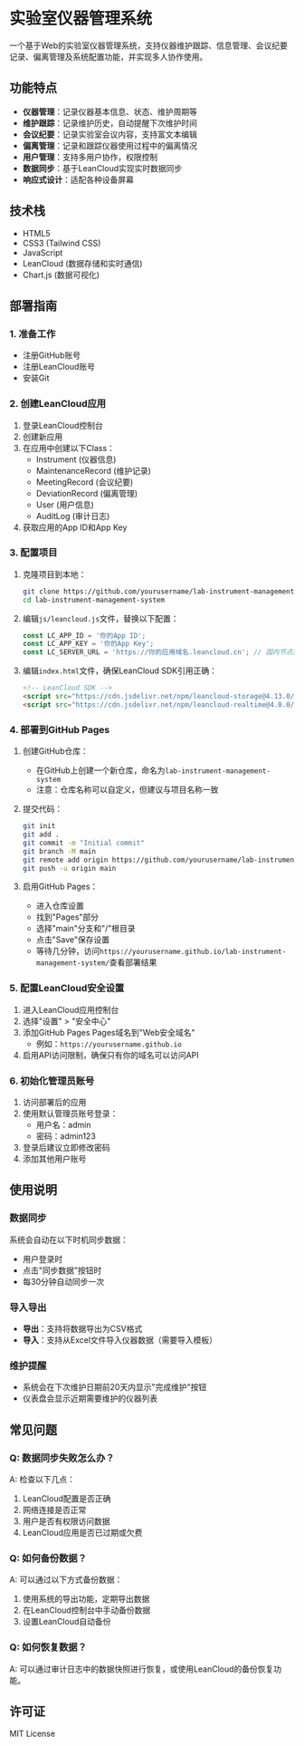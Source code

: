 # 实验室仪器管理系统

一个基于Web的实验室仪器管理系统，支持仪器维护跟踪、信息管理、会议纪要记录、偏离管理及系统配置功能，并实现多人协作使用。

## 功能特点

- **仪器管理**：记录仪器基本信息、状态、维护周期等
- **维护跟踪**：记录维护历史，自动提醒下次维护时间
- **会议纪要**：记录实验室会议内容，支持富文本编辑
- **偏离管理**：记录和跟踪仪器使用过程中的偏离情况
- **用户管理**：支持多用户协作，权限控制
- **数据同步**：基于LeanCloud实现实时数据同步
- **响应式设计**：适配各种设备屏幕

## 技术栈

- HTML5
- CSS3 (Tailwind CSS)
- JavaScript
- LeanCloud (数据存储和实时通信)
- Chart.js (数据可视化)

## 部署指南

### 1. 准备工作

- 注册GitHub账号
- 注册LeanCloud账号
- 安装Git

### 2. 创建LeanCloud应用

1. 登录LeanCloud控制台
2. 创建新应用
3. 在应用中创建以下Class：
   - Instrument (仪器信息)
   - MaintenanceRecord (维护记录)
   - MeetingRecord (会议纪要)
   - DeviationRecord (偏离管理)
   - User (用户信息)
   - AuditLog (审计日志)
4. 获取应用的App ID和App Key

### 3. 配置项目

1. 克隆项目到本地：
   ```bash
   git clone https://github.com/yourusername/lab-instrument-management-system.git
   cd lab-instrument-management-system
   ```

2. 编辑`js/leancloud.js`文件，替换以下配置：
   ```javascript
   const LC_APP_ID = '你的App ID';
   const LC_APP_KEY = '你的App Key';
   const LC_SERVER_URL = 'https://你的应用域名.leancloud.cn'; // 国内节点需要配置
   ```

3. 编辑`index.html`文件，确保LeanCloud SDK引用正确：
   ```html
   <!-- LeanCloud SDK -->
   <script src="https://cdn.jsdelivr.net/npm/leancloud-storage@4.13.0/dist/av-min.js"></script>
   <script src="https://cdn.jsdelivr.net/npm/leancloud-realtime@4.0.0/dist/realtime-min.js"></script>
   ```

### 4. 部署到GitHub Pages

1. 创建GitHub仓库：
   - 在GitHub上创建一个新仓库，命名为`lab-instrument-management-system`
   - 注意：仓库名称可以自定义，但建议与项目名称一致

2. 提交代码：
   ```bash
   git init
   git add .
   git commit -m "Initial commit"
   git branch -M main
   git remote add origin https://github.com/yourusername/lab-instrument-management-system.git
   git push -u origin main
   ```

3. 启用GitHub Pages：
   - 进入仓库设置
   - 找到"Pages"部分
   - 选择"main"分支和"/"根目录
   - 点击"Save"保存设置
   - 等待几分钟，访问`https://yourusername.github.io/lab-instrument-management-system/`查看部署结果

### 5. 配置LeanCloud安全设置

1. 进入LeanCloud应用控制台
2. 选择"设置" > "安全中心"
3. 添加GitHub Pages Pages域名到"Web安全域名"
   - 例如：`https://yourusername.github.io`
4. 启用API访问限制，确保只有你的域名可以访问API

### 6. 初始化管理员账号

1. 访问部署后的应用
2. 使用默认管理员账号登录：
   - 用户名：admin
   - 密码：admin123
3. 登录后建议立即修改密码
4. 添加其他用户账号

## 使用说明

### 数据同步

系统会自动在以下时机同步数据：
- 用户登录时
- 点击"同步数据"按钮时
- 每30分钟自动同步一次

### 导入导出

- **导出**：支持将数据导出为CSV格式
- **导入**：支持从Excel文件导入仪器数据（需要导入模板）

### 维护提醒

- 系统会在下次维护日期前20天内显示"完成维护"按钮
- 仪表盘会显示近期需要维护的仪器列表

## 常见问题

### Q: 数据同步失败怎么办？

A: 检查以下几点：
1. LeanCloud配置是否正确
2. 网络连接是否正常
3. 用户是否有权限访问数据
4. LeanCloud应用是否已过期或欠费

### Q: 如何备份数据？

A: 可以通过以下方式备份数据：
1. 使用系统的导出功能，定期导出数据
2. 在LeanCloud控制台中手动备份数据
3. 设置LeanCloud自动备份

### Q: 如何恢复数据？

A: 可以通过审计日志中的数据快照进行恢复，或使用LeanCloud的备份恢复功能。

## 许可证

MIT License
